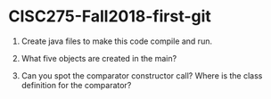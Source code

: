 # CISC275-Fall2018-first-git
1. Create java files to make this code compile and run.

2. What five objects are created in the main?

3. Can you spot the comparator constructor call? Where is the class definition for the comparator?

